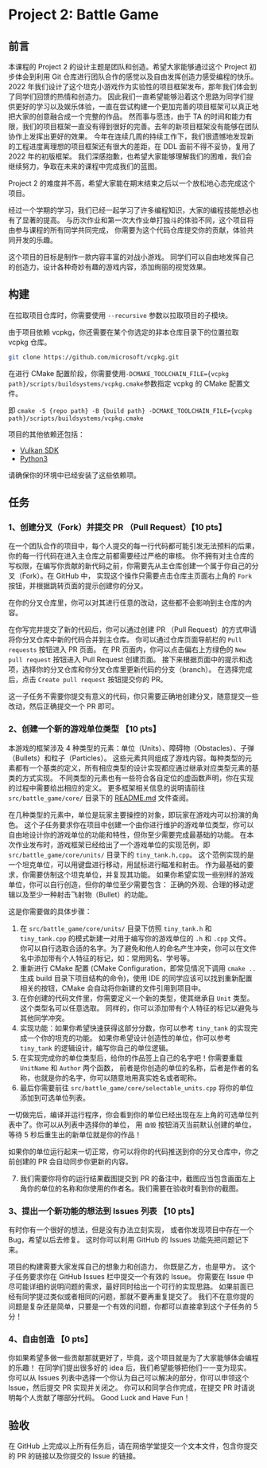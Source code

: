 # Project 2: Battle Game

## 前言

本课程的 Project 2 的设计主题是团队和创造。希望大家能够通过这个 Project 初步体会到利用 Git 仓库进行团队合作的感觉以及自由发挥创造力感受编程的快乐。
2022 年我们设计了这个坦克小游戏作为实验性的项目框架发布，那年我们体会到了同学们回馈的热情和创造力。
因此我们一直希望能够沿着这个思路为同学们提供更好的学习以及娱乐体验，一直在尝试构建一个更加完善的项目框架可以真正地把大家的创意融合成一个完整的作品。
然而事与愿违，由于 TA 的时间和能力有限，我们的项目框架一直没有得到很好的完善。去年的新项目框架没有能够在团队协作上发挥出更好的效果。
今年在连续几周的持续工作下，我们很遗憾地发现新的工程进度离理想的项目框架还有很大的差距，在 DDL 面前不得不妥协，复用了 2022 年的初版框架。
我们深感抱歉，也希望大家能够理解我们的困难，我们会继续努力，争取在未来的课程中完成我们的蓝图。

Project 2 的难度并不高，希望大家能在期末结束之后以一个放松地心态完成这个项目。

经过一个学期的学习，我们已经一起学习了许多编程知识，大家的编程技能想必也有了显著的提高。
与历次作业和第一次大作业单打独斗的体验不同，这个项目将由参与课程的所有同学共同完成，
你需要为这个代码仓库提交你的贡献，体验共同开发的乐趣。

这个项目的目标是制作一款内容丰富的对战小游戏。
同学们可以自由地发挥自己的创造力，设计各种奇妙有趣的游戏内容，添加绚丽的视觉效果。

## 构建

在拉取项目仓库时，你需要使用 `--recursive` 参数以拉取项目的子模块。

由于项目依赖 vcpkg，你还需要在某个你选定的非本仓库目录下的位置拉取 vcpkg 仓库。

```bash
git clone https://github.com/microsoft/vcpkg.git
```

在进行 CMake 配置阶段，你需要使用`-DCMAKE_TOOLCHAIN_FILE={vcpkg path}/scripts/buildsystems/vcpkg.cmake`参数指定 vcpkg 的 CMake 配置文件。

即 `cmake -S {repo path} -B {build path} -DCMAKE_TOOLCHAIN_FILE={vcpkg path}/scripts/buildsystems/vcpkg.cmake`

项目的其他依赖还包括：

- [Vulkan SDK](https://vulkan.lunarg.com/sdk/home)
- [Python3](https://www.python.org/)

请确保你的环境中已经安装了这些依赖项。

## 任务

### 1、创建分叉（Fork）并提交 PR （Pull Request）【10 pts】

在一个团队合作的项目中，每个人提交的每一行代码都可能引发无法预料的后果，你的每一行代码在进入主仓库之前都需要经过严格的审核。
你不拥有对主仓库的写权限，在编写你贡献的新代码之前，你需要先从主仓库创建一个属于你自己的分叉（Fork）。在 GitHub 中，
实现这个操作只需要点击仓库主页面右上角的 `Fork` 按钮，并根据跳转页面的提示创建你的分叉。

在你的分叉仓库里，你可以对其进行任意的改动，这些都不会影响到主仓库的内容。

在你写完并提交了新的代码后，你可以通过创建 PR （Pull Request）的方式申请将你分叉仓库中新的代码合并到主仓库。
你可以通过仓库页面导航栏的 `Pull requests` 按钮进入 PR 页面。
在 PR 页面内，你可以点击偏右上方绿色的 `New pull request` 按钮进入 Pull Request 创建页面。
接下来根据页面中的提示和选项，选择你的分叉仓库和你分叉仓库里更新代码的分支（branch）。
在选择完成后，点击 `Create pull request` 按钮提交你的 PR。

这一子任务不需要你提交有意义的代码，你只需要正确地创建分叉，随意提交一些改动，然后正确提交一个 PR 即可。

### 2、创建一个新的游戏单位类型 【10 pts】

本游戏的框架涉及 4 种类型的元素：单位（Units）、障碍物（Obstacles）、子弹（Bullets）和粒子（Particles）。
这些元素共同组成了游戏内容。每种类型的元素都有一个基类的定义，所有相应类型的设计实现都应通过继承对应类型元素的基类的方式实现。
不同类型的元素也有一些符合各自定位的虚函数声明，你在实现的过程中需要给出相应的定义。
更多框架相关信息的说明请前往 `src/battle_game/core/` 目录下的 [README.md](src/battle_game/core/README.md) 文件查阅。

在几种类型的元素中，单位是玩家主要操控的对象，即玩家在游戏内可以扮演的角色。
这个子任务要求你在项目中创建一个由你进行维护的游戏单位类型，你可以自由地设计你的游戏单位的功能和特性，但你至少需要完成最基础的功能。
在本次作业发布时，游戏框架已经给出了一个游戏单位的实现范例，即 `src/battle_game/core/units/` 目录下的 `tiny_tank.h,cpp`。
这个范例实现的是一个坦克单位，可以用键盘进行移动，用鼠标进行瞄准和射击。
作为最基础的要求，你需要仿制这个坦克单位，并复现其功能。
如果你希望实现一些别样的游戏单位，你可以自行创造，但你的单位至少需要包含：
正确的外观、合理的移动逻辑以及至少一种射击飞射物（Bullet）的功能。

这是你需要做的具体步骤：
1. 在 `src/battle_game/core/units/` 目录下仿照 `tiny_tank.h` 和 `tiny_tank.cpp` 的模式新建一对用于编写你的游戏单位的 `.h` 和 `.cpp` 文件。
你可以自行选取合适的名字。为了避免和他人的命名产生冲突，你可以在文件名中添加带有个人特征的标记，如：常用网名、学号等。
2. 重新进行 CMake 配置 (CMake Configuration，即常见情况下调用 `cmake ..` 生成 build 目录下项目结构的命令)，使用 IDE 的同学应该可以找到重新配置相关的按钮，CMake 会自动将你新建的文件引用到项目中。
3. 在你创建的代码文件里，你需要定义一个新的类型，使其继承自 `Unit` 类型。这个类型名可以任意选取。
同样的，你可以添加带有个人特征的标记以避免与其他同学冲突。
4. 实现功能：如果你希望快速获得这部分分数，你可以参考 `tiny_tank` 的实现完成一个你的坦克的功能。
如果你希望设计创造性的单位，你可以参考 `tiny_tank` 的逻辑设计，编写你自己的单位逻辑。
5. 在实现完成你的单位类型后，给你的作品签上自己的名字吧！你需要重载 `UnitName` 和 `Author` 两个函数，
前者是你创造的单位的名称，后者是作者的名称，也就是你的名字，你可以随意地用真实姓名或者昵称。
6. 最后你需要前往 `src/battle_game/core/selectable_units.cpp` 将你的单位添加到可选单位列表。


一切做完后，编译并运行程序，你会看到你的单位已经出现在左上角的可选单位列表中了。你可以从列表中选择你的单位，
用 `自毁` 按钮消灭当前默认创建的单位，等待 5 秒后重生出的新单位就是你的作品！

如果你的单位运行起来一切正常，你可以将你的代码推送到你的分叉仓库中，你之前创建的 PR 会自动同步你更新的内容。

7. 我们需要你将你的运行结果截图提交到 PR 的备注中，截图应当包含画面左上角你的单位的名称和你使用的作者名。我们需要在验收时看到你的截图。

### 3、提出一个新功能的想法到 Issues 列表 【10 pts】

有时你有一个很好的想法，但是没有办法立刻实现，
或者你发现项目中存在一个 Bug，希望以后去修复。
这时你可以利用 GitHub 的 Issues 功能先把问题记下来。

项目的构建需要大家发挥自己的想象力和创造力，
你既是乙方，也是甲方。
这个子任务要求你在 GitHub Issues 栏中提交一个有效的 Issue。
你需要在 Issue 中尽可能详细的说明问题的需求，最好同时给出一个可行的实现思路。
如果前面已经有同学提过类似或者相同的问题，那就不要再重复提交了。
我们不在意你提的问题是复杂还是简单，只要是一个有效的问题，你都可以直接拿到这个子任务的 5 分！

### 4、自由创造 【0 pts】

你如果希望多做一些贡献那就更好了，毕竟，这个项目就是为了大家能够体会编程的乐趣！
在同学们提出很多好的 idea 后，我们希望能够把他们一一变为现实。
你可以从 Issues 列表中选择一个你认为自己可以解决的部分，你可以申领这个 Issue，然后提交 PR 实现并关闭之。
你可以和同学合作完成，在提交 PR 时请说明每个人贡献了哪部分代码。
Good Luck and Have Fun！

## 验收

在 GitHub 上完成以上所有任务后，请在网络学堂提交一个文本文件，包含你提交的 PR 的链接以及你提交的 Issue 的链接。
